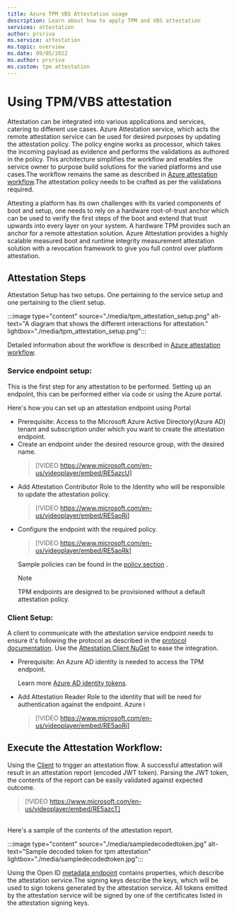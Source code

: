 ```yaml
---
title: Azure TPM VBS Attestation usage 
description: Learn about how to apply TPM and VBS attestation
services: attestation
author: prsriva
ms.service: attestation
ms.topic: overview
ms.date: 09/05/2022
ms.author: prsriva
ms.custom: tpm attestation
---
```


# Using TPM/VBS attestation 

Attestation can be integrated into various applications and services, catering to different use cases. Azure Attestation service, which acts the remote attestation service can be used for desired purposes by updating the attestation policy. The policy engine works as processor, which takes the incoming payload as evidence and performs the validations as authored in the policy. This architecture simplifies the workflow and enables the service owner to purpose build solutions for the varied platforms and use cases.The workflow remains the same as described in [Azure attestation workflow](workflow.md).The attestation policy needs to be crafted as per the validations required.

Attesting a platform has its own challenges with its varied components of boot and setup, one needs to rely on a hardware root-of-trust anchor which can be used to verify the first steps of the boot and extend that trust upwards into every layer on your system. A hardware TPM provides such an anchor for a remote attestation solution. Azure Attestation provides a highly scalable measured boot and runtime integrity measurement attestation solution with a revocation framework to give you full control over platform attestation.

## Attestation Steps

Attestation Setup has two setups. One pertaining to the service setup and one pertaining to the client setup.

:::image type="content" source="./media/tpm_attestation_setup.png" alt-text="A diagram that shows the different interactions for attestation." lightbox="./media/tpm_attestation_setup.png":::

Detailed information about the workflow is described in [Azure attestation workflow](workflow.md). 

### Service endpoint setup:
This is the first step for any attestation to be performed. Setting up an endpoint, this can be performed either via code or using the Azure portal.

Here's how you can set up an attestation endpoint using Portal
<ul>
<li> Prerequisite: Access to the Microsoft Azure Active Directory(Azure AD) tenant and subscription under which you want to create the attestation endpoint. </li>
<li> Create an endpoint under the desired resource group, with the desired name.

> [!VIDEO https://www.microsoft.com/en-us/videoplayer/embed/RE5azcU]

</li>
<li> Add Attestation Contributor Role to the Identity who will be responsible to update the attestation policy.

> [!VIDEO https://www.microsoft.com/en-us/videoplayer/embed/RE5aoRj]

</li>
<li> Configure the endpoint with the required policy.

> [!VIDEO https://www.microsoft.com/en-us/videoplayer/embed/RE5aoRk]

</li>

Sample policies can be found in the [policy section](tpm-attestation-sample-policies.md) .</br>

> [!NOTE]
> TPM endpoints are designed to be provisioned without a default attestation policy.
</ul>


### Client Setup:
A client to communicate with the attestation service endpoint needs to ensure it's following the protocol as described in the [protocol documentation](virtualization-based-security-protocol.md). Use the [Attestation Client NuGet](https://www.nuget.org/packages/Microsoft.Attestation.Client) to ease the integration.

<ul>
<li> 
Prerequisite: An Azure AD identity is needed to access the TPM endpoint.

Learn more [Azure AD identity tokens](../active-directory/develop/v2-overview.md).
</li>
<li> Add Attestation Reader Role to the identity that will be need for authentication against the endpoint. Azure i

> [!VIDEO https://www.microsoft.com/en-us/videoplayer/embed/RE5aoRi]

</li>
</ul>

## Execute the Attestation Workflow:
Using the [Client](https://github.com/microsoft/Attestation-Client-Samples) to trigger an attestation flow. A successful attestation will result in an attestation report (encoded JWT token). Parsing the JWT token, the contents of the report can be easily validated against expected outcome. 

> [!VIDEO https://www.microsoft.com/en-us/videoplayer/embed/RE5azcT]


</br>
Here's a sample of the contents of the attestation report.

:::image type="content" source="./media/sampledecodedtoken.jpg" alt-text="Sample decoded token for tpm attestation" lightbox="./media/sampledecodedtoken.jpg":::

Using the Open ID [metadata endpoint](../../rest/api/attestation/metadata-configuration.md) contains properties, which describe the attestation service.The signing keys describe the keys, which will be used to sign tokens generated by the attestation service. All tokens emitted by the attestation service will be signed by one of the certificates listed in the attestation signing keys.

